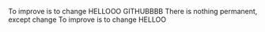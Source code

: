 To improve is to change
HELLOOO GITHUBBBB
There is nothing permanent, except change
To improve is to change
HELLOO